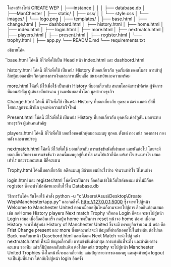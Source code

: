 โครงสร้างไฟล์ 
CREATE WEP
│ 
├──instance
│   │
│   ├── database.db
│
├──ManChester 
    │
    ├── static/
    │   ├── css/
    │   │   └── style.css
    │   └── images/
    │       └── logo.png
    │
    ├── templates/
    │   ├── base.html
    │   ├── change.html
    │   ├── dashboard.html
    │   ├── history.html
    │   ├── home.html
    │   ├── index.html
    │   ├── login.html
    │   ├── more.html
    │   ├── nextmatch.html
    │   ├── players.html
    │   ├── present.html
    │   ├── register.html
    │   └── trophy.html
    │
    ├── app.py
    └── README.md
    └── requirements.txt


อธิบายโค้ด

ิbase.html
    โค้ดนี้ มีไว้เพื่อใช้เป็น Head หน้า index.html และ dashbord.html

history.html
    โค้ดนี้ มีไว้เพื่อใช้ เป็นหน้า History ที่บอกเกี่ยวกับ จุดเริ่มต้นของสโมสร การเข้าสู่ลีกฟุตบอลอาชีพ วิกฤตทางการเงินและการเปลี่ยนชื่อ สนามเหย้าและความพร้อม

more.html 
    โค้ดนี้ มีไว้เพื่อใช้ เป็นหน้า History ที่บอกเกี่ยวกับ สนามโอลด์แทรฟฟอร์ด ผู้จัดการทีมคนสำคัญ ผู้เล่นระดับตำนาน ฐานแฟนบอลทั่วโลก มูลค่าทางธุรกิจ

Change.html 
    โค้ดนี้ มีไว้เพื่อใช้ เป็นหน้า History ที่บอกเกี่ยวกับ ยุคของเซอร์ แมตต์ บัสบี้ โศกนาฏกรรมมิวนิก ยุคแห่งความสำเร็จใหม่

Present.html
    โค้ดนี้ มีไว้เพื่อใช้ เป็นหน้า History ที่บอกเกี่ยวกับ ยุคหลังเฟอร์กูสัน ผลกระทบทางธุรกิจ ผู้เล่นคนสำคัญ

players.html
    โค้ดนี้ มีไว้เพื่อใช้ บอกชื่อของนักฟุตบอลแมนยู ทุกคน ตั้งแต่ กองหน้า กองกลาง กองหลัง และนายประตู

nextmatch.html
    โค้ดนี้ มีไว้เพื่อใช้ บอกเกี่ยวกับ การแข่งขันนัดที่ผ่านมา และนัดต่อไป โดยจะมีบอกเกี่ยวกับตรางการแข่งขันว่า ตอนนี้แมนยูอยู่ที่เท่าไร เล่นไปแล้วกี่นัด แพ้เท่าไร ชนะเท่าไร เสมอเท่าไร และรวมคะแนน มีกี่คะแนน

Trophy.html
    โค้ดนี้บอกเกี่ยวกับ อดีตแมนยู มีถ้วยแชมป์อะไรบ้าง จำนวนเท่าไร ปีไหนบ้าง

login.html และ register.html
    โค้ดนี้จะเป็นการ ล็อคอินเข้าใช้เว็บไซต์ของผม ถ้าไม่มีก็กด register ซึ่งจะนำไปสมัครและเก็บไว้ใน Database.db

วิธีการรันโค้ด
รันโดยใช้ คำสั่ง python -u "c:\Users\Asus\Desktop\Create Wep\Manchester\app.py"
และกดลิ้งนี้ http://127.0.0.1:5000 ซึุ่งจะพาไปสู่หน้า Welcome to Manchester United ต่อมาเมื่อกดปุ่มไหนก็ตามจะพาไปสู่การ ล็อคอินก่อนเสมอ เช่น 
กดHome History players Next match Trophy หรือกด Login ก็ตาม จะพาไปสู่หน้า Login เสมอ เมื่อล็อคอินเสร็จ กดปุ่ม home จะเป็นการ reset หน้าจอ home 
ต่อมา เมื่อกด History จะพาไปสู่หน้า History of Manchester United ซึ่งจะมี เพจอยู่อีกจำนวน 4 หน้า คือ Frist Change present และ more 
ซึ่งแต่ละหน้าจะมี ข้อมูลที่ต่างกันออกไปในข้างต้น ต่อไปกด Back จะกลับมาหน้า Dasebord.html และเมื่อกด Next Match จะนำไปสู่ หน้า nextmatch.html 
ที่จะมี ข้อมูลเกี่ยวกับ การแข่งขันนัดล่าสุด การแข่งขันที่จะถึง และลำดับตรางคะแนน ของทีม แล้วก็มีปุ่มกดกลับเช่นเดิม ต่อไปกดหน้า trophy จะไปสู่หน้า 
Manchester United Trophies ซึ่งในหน้านี้จะบอกเกี่ยวกับ แชมป์ทุกรายการของแมนยู และสุดท้ายปุ่ม logout จะเป็นปุ่มที่นำพา ให้กลับไปสู่หน้า  login
อีกครั้ง




 
